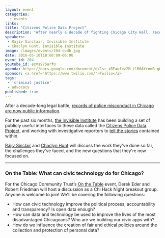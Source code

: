 ```yaml
---
layout: event
categories: 
  - events
links:
title: "Citizens Police Data Project"
description: "After nearly a decade of fighting Chicago City Hall, records of police misconduct are now public information. For the past six months, the Invisible Institute has been building a set of publicly useful interfaces to these data called the Citizens Police Data Project, and working with investigative reporters to tell the stories contained within."
speakers:
 - Rajiv Sinclair, Invisible Institute
 - Chaclyn Hunt, Invisible Institute
image: /images/events/204-cpdb.jpg
date: 2016-05-10T18:00:00-06:00
event_id: 204
youtube_id: ezVs975arf0
agenda: https://docs.google.com/document/d/1sr_xREaufez2M_flR0AYrnmB_gWXhthUq3Ptxfi__Q4/edit#
sponsor: <a href='https://www.twilio.com/'>Twilio</a>
tags: 
 - 'criminal justice'
 - advocacy
published: true
---
```


After a decade-long legal battle, [records of police misconduct in Chicago are now public information](http://invisible.institute/news/2014/cpd-lists-of-officers-with-the-most-complaints-are-now-public). 

For the past six months, [the Invisible Institute](http://invisible.institute/) has been building a set of publicly useful interfaces to these data called the [Citizens Police Data Project](http://cpdb.co/), and working with investigative reporters to [tell the stories](http://invisible.institute/police-data/) contained within. 

[Rajiv Sinclair](https://twitter.com/jeeves) and [Chaclyn Hunt](https://twitter.com/ChaclynHunt) will discuss the work they've done so far, the challenges they've faced, and the new questions that they're now focused on. 

---

### On the Table: What can civic technology do for Chicago?

For the Chicago Community Trust’s [On the Table](https://onthetable.com/) event, Derek Eder and Robert Friedman will host a discussion as a Chi Hack Night breakout group. Anyone is welcome to join! We'll be covering the following questions:

* How can civic technology improve the political process, accountability and transparency? Is open data enough?
* How can data and technology be used to improve the lives of the most disadvantaged Chicagoans? Who are we building our civic apps with?
* How do we influence the creation of fair and ethical policies around the collection and protection of personal data?